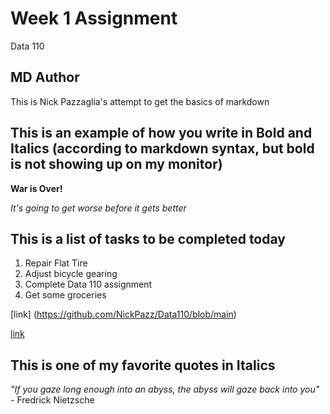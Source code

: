 # Week 1 Assignment
Data 110

## MD Author

This is Nick Pazzaglia's attempt to get the basics of markdown

## This is an example of how you write in Bold and Italics (according to markdown syntax, but bold is not showing up on my monitor)

__War is Over!__

*It's going to get worse before it gets better*

## This is a list of tasks to be completed today

1. Repair Flat Tire
2. Adjust bicycle gearing
3. Complete Data 110 assignment
4. Get some groceries


[link] (https://github.com/NickPazz/Data110/blob/main)

<a href="https://github.com/NickPazz/Data110/blob/main/stereolab%20cover.jpg">link</a>

## This is one of my favorite quotes in Italics

*"If you gaze long enough into an abyss, the abyss will gaze back into you"* - Fredrick Nietzsche

